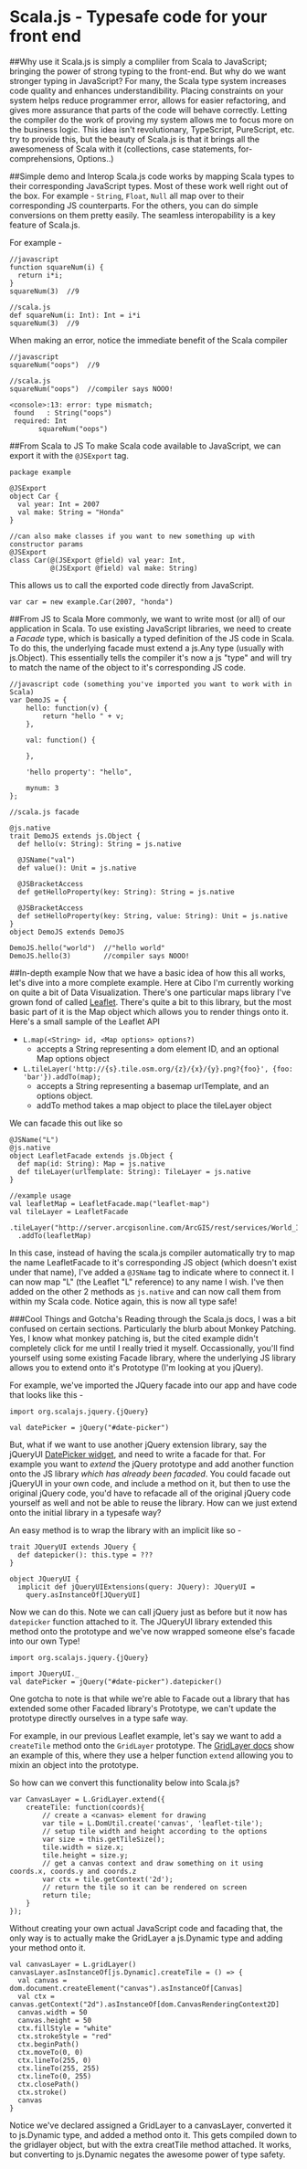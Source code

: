 # Scala.js - Typesafe code for your front end

##Why use it
Scala.js is simply a compliler from Scala to JavaScript; bringing the power of strong typing to the front-end.  But why do we want stronger typing in JavaScript?  For many, the Scala type system increases code quality and enhances understandibility.  Placing constraints on your system helps reduce programmer error, allows for easier refactoring, and gives more assurance that parts of the code will behave correctly.  Letting the compiler do the work of proving my system allows me to focus more on the business logic.  This idea isn't revolutionary, TypeScript, PureScript, etc. try to provide this, but the beauty of Scala.js is that it brings all the awesomeness of Scala with it (collections, case statements, for-comprehensions, Options..)


##Simple demo and Interop
Scala.js code works by mapping Scala types to their corresponding JavaScript types.  Most of these work well right out of the box. For example - `String`, `Float`, `Null` all map over to their corresponding JS counterparts.  For the others, you can do simple conversions on them pretty easily.  The seamless interopability is a key feature of Scala.js.  

For example - 
```
//javascript
function squareNum(i) {
  return i*i;
}
squareNum(3)  //9

//scala.js
def squareNum(i: Int): Int = i*i
squareNum(3)  //9
```

When making an error, notice the immediate benefit of the Scala compiler
```
//javascript
squareNum("oops")  //9

//scala.js
squareNum("oops")  //compiler says NOOO!

<console>:13: error: type mismatch;
 found   : String("oops")
 required: Int
       squareNum("oops")
```

##From Scala to JS
To make Scala code available to JavaScript, we can export it with the `@JSExport` tag.  
```
package example

@JSExport 
object Car {
  val year: Int = 2007
  val make: String = "Honda"
} 

//can also make classes if you want to new something up with constructor params
@JSExport
class Car(@(JSExport @field) val year: Int,
          @(JSExport @field) val make: String)
```  
This allows us to call the exported code directly from JavaScript.  
```
var car = new example.Car(2007, "honda")
```

##From JS to Scala
More commonly, we want to write most (or all) of our application in Scala.  To use existing JavaScript libraries, we need to create a _Facade_ type, which is basically a typed definition of the JS code in Scala.  To do this, the underlying facade must extend a js.Any type (usually with js.Object).  This essentially tells the compiler it's now a js "type" and will try to match the name of the object to it's corresponding JS code.

```
//javascript code (something you've imported you want to work with in Scala)
var DemoJS = {
    hello: function(v) {
        return "hello " + v;
    },

    val: function() {

    },

    'hello property': "hello",

    mynum: 3
};

//scala.js facade

@js.native
trait DemoJS extends js.Object {
  def hello(v: String): String = js.native

  @JSName("val")
  def value(): Unit = js.native

  @JSBracketAccess
  def getHelloProperty(key: String): String = js.native

  @JSBracketAccess
  def setHelloProperty(key: String, value: String): Unit = js.native
}
object DemoJS extends DemoJS

DemoJS.hello("world")  //"hello world"
DemoJS.hello(3)        //compiler says NOOO!
```


##In-depth example
Now that we have a basic idea of how this all works, let's dive into a more complete example.  Here at Cibo I'm currently working on quite a bit of Data Visualization.  There's one particular maps library I've grown fond of called [Leaflet](http://leafletjs.com/reference-1.0.0.html).  There's quite a bit to this library, but the most basic part of it is the Map object which allows you to render things onto it.  Here's a small sample of the Leaflet API

+ `L.map(<String> id, <Map options> options?)`  
    - accepts a String representing a dom element ID, and an optional Map options object
+ `L.tileLayer('http://{s}.tile.osm.org/{z}/{x}/{y}.png?{foo}', {foo: 'bar'}).addTo(map);`
    - accepts a String representing a basemap urlTemplate, and an options object.  
    - addTo method takes a map object to place the tileLayer object

We can facade this out like so
```
@JSName("L")
@js.native
object LeafletFacade extends js.Object {
  def map(id: String): Map = js.native
  def tileLayer(urlTemplate: String): TileLayer = js.native
}

//example usage
val leafletMap = LeafletFacade.map("leaflet-map")
val tileLayer = LeafletFacade
  .tileLayer("http://server.arcgisonline.com/ArcGIS/rest/services/World_Imagery/MapServer/tile/{z}/{y}/{x}")
  .addTo(leafletMap)
```

In this case, instead of having the scala.js compiler automatically try to map the name LeafletFacade to it's corresponding JS object (which doesn't exist under that name), I've added a `@JSName` tag to indicate where to connect it.  I can now map "L" (the Leaflet "L" reference) to any name I wish.  I've then added on the other 2 methods as `js.native` and can now call them from within my Scala code.  Notice again, this is now all type safe!  

###Cool Things and Gotcha's
Reading through the Scala.js docs, I was a bit confused on certain sections.  Particularly the blurb about Monkey Patching.  Yes, I know what monkey patching is, but the cited example didn't completely click for me until I really tried it myself.  Occassionally, you'll find yourself using some existing Facade library, where the underlying JS library allows you to extend onto it's Prototype (I'm looking at you jQuery).  

For example, we've imported the JQuery facade into our app and have code that looks like this - 
```
import org.scalajs.jquery.{jQuery}

val datePicker = jQuery("#date-picker")
```

But, what if we want to use another jQuery extension library, say the jQueryUI [DatePicker widget](https://api.jqueryui.com/datepicker/#entry-examples), and need to write a facade for that.  For example you want to _extend_ the jQuery prototype and add another function onto the JS library _which has already been facaded_.  You could facade out jQueryUI in your own code, and include a method on it, but then to use the original jQuery code, you'd have to refacade all of the original jQuery code yourself as well and not be able to reuse the library.  How can we just extend onto the initial library in a typesafe way?

An easy method is to wrap the library with an implicit like so -
```
trait JQueryUI extends JQuery {
  def datepicker(): this.type = ???
}

object JQueryUI {
  implicit def jQueryUIExtensions(query: JQuery): JQueryUI =
    query.asInstanceOf[JQueryUI]
```

Now we can do this.  Note we can call jQuery just as before but it now has `datepicker` function attached to it.  The JQueryUI library extended this method onto the prototype and we've now wrapped someone else's facade into our own Type!  
```
import org.scalajs.jquery.{jQuery}

import JQueryUI._
val datePicker = jQuery("#date-picker").datepicker()
```

One gotcha to note is that while we're able to Facade out a library that has extended some other Facaded library's Prototype, we can't update the prototype directly ourselves in a type safe way.

For example, in our previous Leaflet example, let's say we want to add a `createTile` method onto the `GridLayer` prototype.  The [GridLayer docs](http://leafletjs.com/reference-1.0.0.html#gridlayer) show an example of this, where they use a helper function `extend` allowing you to mixin an object into the prototype.  

So how can we convert this functionality below into Scala.js? 
```
var CanvasLayer = L.GridLayer.extend({
    createTile: function(coords){
        // create a <canvas> element for drawing
        var tile = L.DomUtil.create('canvas', 'leaflet-tile');
        // setup tile width and height according to the options
        var size = this.getTileSize();
        tile.width = size.x;
        tile.height = size.y;
        // get a canvas context and draw something on it using coords.x, coords.y and coords.z
        var ctx = tile.getContext('2d');
        // return the tile so it can be rendered on screen
        return tile;
    }
});
``` 

Without creating your own actual JavaScript code and facading that, the only way is to actually make the GridLayer a js.Dynamic type and adding your method onto it.  
```
val canvasLayer = L.gridLayer()
canvasLayer.asInstanceOf[js.Dynamic].createTile = () => {
  val canvas = dom.document.createElement("canvas").asInstanceOf[Canvas]
  val ctx = canvas.getContext("2d").asInstanceOf[dom.CanvasRenderingContext2D]
  canvas.width = 50
  canvas.height = 50
  ctx.fillStyle = "white"
  ctx.strokeStyle = "red"
  ctx.beginPath()
  ctx.moveTo(0, 0)
  ctx.lineTo(255, 0)
  ctx.lineTo(255, 255)
  ctx.lineTo(0, 255)
  ctx.closePath()
  ctx.stroke()
  canvas
}
```
Notice we've declared assigned a GridLayer to a canvasLayer, converted it to js.Dynamic type, and added a method onto it.  This gets compiled down to the gridlayer object, but with the extra creatTile method attached.  It works, but converting to js.Dynamic negates the awesome power of type safety.  


